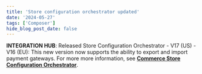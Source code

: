```yaml
---
title: 'Store configuration orchestrator updated'
date: '2024-05-27'
tags: ['Composer']
hide_blog_post_date: false
---
```

**INTEGRATION HUB**: Released Store Configuration Orchestrator - V17 (US) - V16 (EU): This new version now supports the ability to export and import payment gateways. For more more information, see **[Commerce Store Configuration Orchestrator](/docs/composer/integration-hub/store-management/store-configuration)**.
